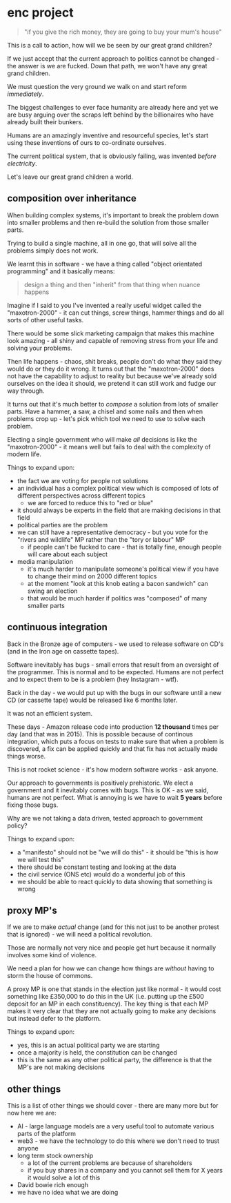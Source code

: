 # enc project

> "if you give the rich money, they are going to buy your mum's house"

This is a call to action, how will we be seen by our great grand children?

If we just accept that the current approach to politics cannot be changed - the answer is we are fucked.  Down that path, we won't have any great grand children.

We must question the very ground we walk on and start reform *immediately*.

The biggest challenges to ever face humanity are already here and yet we are busy arguing over the scraps left behind by the billionaires who have already built their bunkers.

Humans are an amazingly inventive and resourceful species, let's start using these inventions of ours to co-ordinate ourselves.

The current political system, that is obviously failing, was invented *before electricity*.

Let's leave our great grand children a world.

## composition over inheritance

When building complex systems, it's important to break the problem down into smaller problems and then re-build the solution from those smaller parts.

Trying to build a single machine, all in one go, that will solve all the problems simply does not work.

We learnt this in software - we have a thing called "object orientated programming" and it basically means:

> design a thing and then "inherit" from that thing when nuance happens

Imagine if I said to you I've invented a really useful widget called the "maxotron-2000" - it can cut things, screw things, hammer things and do all sorts of other useful tasks.

There would be some slick marketing campaign that makes this machine look amazing - all shiny and capable of removing stress from your life and solving your problems.

Then life happens - chaos, shit breaks, people don't do what they said they would do or they do it wrong.  It turns out that the "maxotron-2000" does not have the capability to adjust to reality but because we've already sold ourselves on the idea it should, we pretend it can still work and fudge our way through.

It turns out that it's much better to *compose* a solution from lots of smaller parts.  Have a hammer, a saw, a chisel and some nails and then when problems crop up - let's pick which tool we need to use to solve each problem.

Electing a single government who will make *all* decisions is like the "maxotron-2000" - it means well but fails to deal with the complexity of modern life.

Things to expand upon:

 * the fact we are voting for people not solutions
 * an individual has a complex political view which is composed of lots of different perspectives across different topics
   * we are forced to reduce this to "red or blue"
 * it should always be experts in the field that are making decisions in that field
 * political parties are the problem
 * we can still have a representative democracy - but you vote for the "rivers and wildlife" MP rather than the "tory or labour" MP
   * if people can't be fucked to care - that is totally fine, enough people will care about each subject
 * media manipulation
   * it's much harder to manipulate someone's political view if you have to change their mind on 2000 different topics
   * at the moment "look at this knob eating a bacon sandwich" can swing an election
   * that would be much harder if politics was "composed" of many smaller parts

## continuous integration

Back in the Bronze age of computers - we used to release software on CD's (and in the Iron age on cassette tapes).

Software inevitably has bugs - small errors that result from an oversight of the programmer.  This is normal and to be expected.  Humans are not perfect and to expect them to be is a problem (hey Instagram - wtf).

Back in the day - we would put up with the bugs in our software until a new CD (or cassette tape) would be released like 6 months later.

It was not an efficient system.

These days - Amazon release code into production **12 thousand** times per day (and that was in 2015).  This is possible because of continous integration, which puts a focus on tests to make sure that when a problem is discovered, a fix can be applied quickly and that fix has not actually made things worse.

This is not rocket science - it's how modern software works - ask anyone.

Our approach to governments is positively prehistoric.  We elect a government and it inevitably comes with bugs.  This is OK - as we said, humans are not perfect.  What is annoying is we have to wait **5 years** before fixing those bugs.

Why are we not taking a data driven, tested approach to government policy?

Things to expand upon:

 * a "manifesto" should not be "we will do this" - it should be "this is how we will test this"
 * there should be constant testing and looking at the data
 * the civil service (ONS etc) would do a wonderful job of this
 * we should be able to react quickly to data showing that something is wrong

## proxy MP's

If we are to make *actual* change (and for this not just to be another protest that is ignored) - we will need a political revolution.

Those are normally not very nice and people get hurt because it normally involves some kind of violence.

We need a plan for how we can change how things are *without* having to storm the house of commons.

A proxy MP is one that stands in the election just like normal - it would cost something like £350,000 to do this in the UK (i.e. putting up the £500 deposit for an MP in each constituency).  The key thing is that each MP makes it very clear that they are not actually going to make any decisions but instead defer to the platform.

Things to expand upon:

 * yes, this is an actual political party we are starting
 * once a majority is held, the constitution can be changed
 * this is the same as any other political party, the difference is that the MP's are not making decisions

## other things

This is a list of other things we should cover - there are many more but for now here we are:

 * AI - large language models are a very useful tool to automate various parts of the platform
 * web3 - we have the technology to do this where we don't need to trust anyone
 * long term stock ownership
   * a lot of the current problems are because of shareholders
   * if you buy shares in a company and you cannot sell them for X years it would solve a lot of this
 * David bowie rich enough
 * we have no idea what we are doing
 